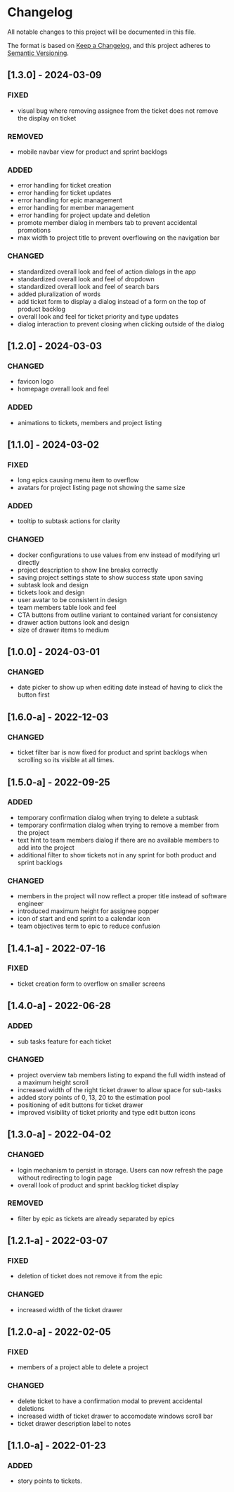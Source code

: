 # Changelog

All notable changes to this project will be documented in this file.

The format is based on [Keep a Changelog](https://keepachangelog.com/en/1.0.0/),
and this project adheres to [Semantic Versioning](https://semver.org/spec/v2.0.0.html).

## [1.3.0] - 2024-03-09

### FIXED

- visual bug where removing assignee from the ticket does not remove the display on ticket

### REMOVED

- mobile navbar view for product and sprint backlogs

### ADDED

- error handling for ticket creation
- error handling for ticket updates
- error handling for epic management
- error handling for member management
- error handling for project update and deletion
- promote member dialog in members tab to prevent accidental promotions
- max width to project title to prevent overflowing on the navigation bar

### CHANGED

- standardized overall look and feel of action dialogs in the app
- standardized overall look and feel of dropdown
- standardized overall look and feel of search bars
- added pluralization of words
- add ticket form to display a dialog instead of a form on the top of product backlog
- overall look and feel for ticket priority and type updates
- dialog interaction to prevent closing when clicking outside of the dialog

## [1.2.0] - 2024-03-03

### CHANGED

- favicon logo
- homepage overall look and feel

### ADDED

- animations to tickets, members and project listing

## [1.1.0] - 2024-03-02

### FIXED

- long epics causing menu item to overflow
- avatars for project listing page not showing the same size

### ADDED

- tooltip to subtask actions for clarity

### CHANGED

- docker configurations to use values from env instead of modifying url directly
- project description to show line breaks correctly
- saving project settings state to show success state upon saving
- subtask look and design
- tickets look and design
- user avatar to be consistent in design
- team members table look and feel
- CTA buttons from outline variant to contained variant for consistency
- drawer action buttons look and design
- size of drawer items to medium

## [1.0.0] - 2024-03-01

### CHANGED

- date picker to show up when editing date instead of having to click the button first

## [1.6.0-a] - 2022-12-03

### CHANGED

- ticket filter bar is now fixed for product and sprint backlogs when scrolling so its visible at all times.

## [1.5.0-a] - 2022-09-25

### ADDED

- temporary confirmation dialog when trying to delete a subtask
- temporary confirmation dialog when trying to remove a member from the project
- text hint to team members dialog if there are no available members to add into the project
- additional filter to show tickets not in any sprint for both product and sprint backlogs

### CHANGED

- members in the project will now reflect a proper title instead of software engineer
- introduced maximum height for assignee popper
- icon of start and end sprint to a calendar icon
- team objectives term to epic to reduce confusion

## [1.4.1-a] - 2022-07-16

### FIXED

- ticket creation form to overflow on smaller screens

## [1.4.0-a] - 2022-06-28

### ADDED

- sub tasks feature for each ticket

### CHANGED

- project overview tab members listing to expand the full width instead of a maximum height scroll
- increased width of the right ticket drawer to allow space for sub-tasks
- added story points of 0, 13, 20 to the estimation pool
- positioning of edit buttons for ticket drawer
- improved visibility of ticket priority and type edit button icons

## [1.3.0-a] - 2022-04-02

### CHANGED

- login mechanism to persist in storage. Users can now refresh the page without redirecting to login page
- overall look of product and sprint backlog ticket display

### REMOVED

- filter by epic as tickets are already separated by epics

## [1.2.1-a] - 2022-03-07

### FIXED

- deletion of ticket does not remove it from the epic

### CHANGED

- increased width of the ticket drawer

## [1.2.0-a] - 2022-02-05

### FIXED

- members of a project able to delete a project

### CHANGED

- delete ticket to have a confirmation modal to prevent accidental deletions
- increased width of ticket drawer to accomodate windows scroll bar
- ticket drawer description label to notes

## [1.1.0-a] - 2022-01-23

### ADDED

- story points to tickets.
